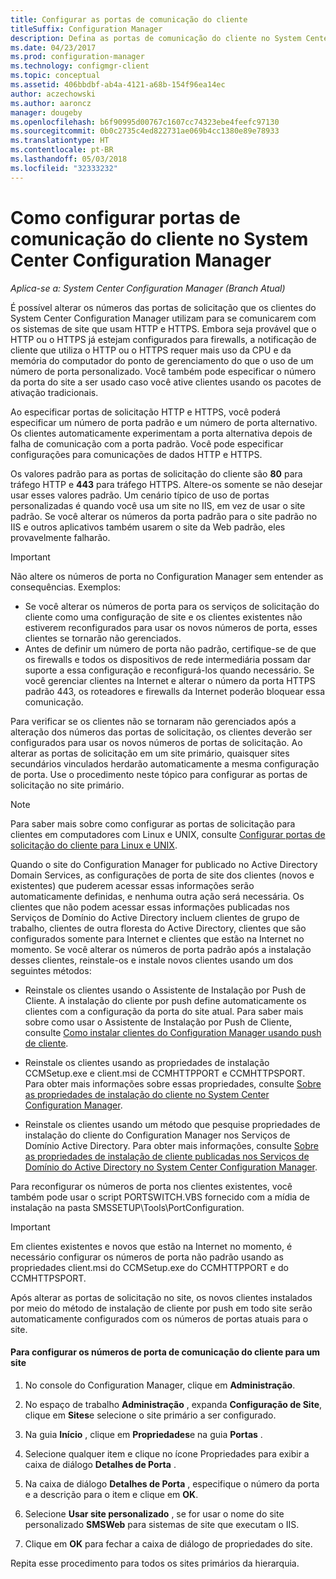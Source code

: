 ```yaml
---
title: Configurar as portas de comunicação do cliente
titleSuffix: Configuration Manager
description: Defina as portas de comunicação do cliente no System Center Configuration Manager.
ms.date: 04/23/2017
ms.prod: configuration-manager
ms.technology: configmgr-client
ms.topic: conceptual
ms.assetid: 406bbdbf-ab4a-4121-a68b-154f96ea14ec
author: aczechowski
ms.author: aaroncz
manager: dougeby
ms.openlocfilehash: b6f90995d00767c1607cc74323ebe4feefc97130
ms.sourcegitcommit: 0b0c2735c4ed822731ae069b4cc1380e89e78933
ms.translationtype: HT
ms.contentlocale: pt-BR
ms.lasthandoff: 05/03/2018
ms.locfileid: "32333232"
---
```

# <a name="how-to-configure-client-communication-ports-in-system-center-configuration-manager"></a>Como configurar portas de comunicação do cliente no System Center Configuration Manager

*Aplica-se a: System Center Configuration Manager (Branch Atual)*

É possível alterar os números das portas de solicitação que os clientes do System Center Configuration Manager utilizam para se comunicarem com os sistemas de site que usam HTTP e HTTPS. Embora seja provável que o HTTP ou o HTTPS já estejam configurados para firewalls, a notificação de cliente que utiliza o HTTP ou o HTTPS requer mais uso da CPU e da memória do computador do ponto de gerenciamento do que o uso de um número de porta personalizado. Você também pode especificar o número da porta do site a ser usado caso você ative clientes usando os pacotes de ativação tradicionais.  

 Ao especificar portas de solicitação HTTP e HTTPS, você poderá especificar um número de porta padrão e um número de porta alternativo. Os clientes automaticamente experimentam a porta alternativa depois de falha de comunicação com a porta padrão. Você pode especificar configurações para comunicações de dados HTTP e HTTPS.  

 Os valores padrão para as portas de solicitação do cliente são **80** para tráfego HTTP e **443** para tráfego HTTPS. Altere-os somente se não desejar usar esses valores padrão. Um cenário típico de uso de portas personalizadas é quando você usa um site no IIS, em vez de usar o site padrão. Se você alterar os números da porta padrão para o site padrão no IIS e outros aplicativos também usarem o site da Web padrão, eles provavelmente falharão.  

> [!IMPORTANT]  
>  Não altere os números de porta no Configuration Manager sem entender as consequências. Exemplos:  
>   
>  -   Se você alterar os números de porta para os serviços de solicitação do cliente como uma configuração de site e os clientes existentes não estiverem reconfigurados para usar os novos números de porta, esses clientes se tornarão não gerenciados.  
> -   Antes de definir um número de porta não padrão, certifique-se de que os firewalls e todos os dispositivos de rede intermediária possam dar suporte a essa configuração e reconfigurá-los quando necessário. Se você gerenciar clientes na Internet e alterar o número da porta HTTPS padrão 443, os roteadores e firewalls da Internet poderão bloquear essa comunicação.  

 Para verificar se os clientes não se tornaram não gerenciados após a alteração dos números das portas de solicitação, os clientes deverão ser configurados para usar os novos números de portas de solicitação. Ao alterar as portas de solicitação em um site primário, quaisquer sites secundários vinculados herdarão automaticamente a mesma configuração de porta. Use o procedimento neste tópico para configurar as portas de solicitação no site primário.  

> [!NOTE]  
>  Para saber mais sobre como configurar as portas de solicitação para clientes em computadores com Linux e UNIX, consulte [Configurar portas de solicitação do cliente para Linux e UNIX](../../../core/clients/deploy/deploy-clients-to-unix-and-linux-servers.md#BKMK_ConfigLnUClientCommuincations).  

 Quando o site do Configuration Manager for publicado no Active Directory Domain Services, as configurações de porta de site dos clientes (novos e existentes) que puderem acessar essas informações serão automaticamente definidas, e nenhuma outra ação será necessária. Os clientes que não podem acessar essas informações publicadas nos Serviços de Domínio do Active Directory incluem clientes de grupo de trabalho, clientes de outra floresta do Active Directory, clientes que são configurados somente para Internet e clientes que estão na Internet no momento. Se você alterar os números de porta padrão após a instalação desses clientes, reinstale-os e instale novos clientes usando um dos seguintes métodos:  

-   Reinstale os clientes usando o Assistente de Instalação por Push de Cliente. A instalação do cliente por push define automaticamente os clientes com a configuração da porta do site atual. Para saber mais sobre como usar o Assistente de Instalação por Push de Cliente, consulte [Como instalar clientes do Configuration Manager usando push de cliente](../../../core/clients/deploy/deploy-clients-to-windows-computers.md#BKMK_ClientPush).  

-   Reinstale os clientes usando as propriedades de instalação CCMSetup.exe e client.msi de CCMHTTPPORT e CCMHTTPSPORT. Para obter mais informações sobre essas propriedades, consulte [Sobre as propriedades de instalação do cliente no System Center Configuration Manager](../../../core/clients/deploy/about-client-installation-properties.md).  

-   Reinstale os clientes usando um método que pesquise propriedades de instalação do cliente do Configuration Manager nos Serviços de Domínio Active Directory. Para obter mais informações, consulte [Sobre as propriedades de instalação de cliente publicadas nos Serviços de Domínio do Active Directory no System Center Configuration Manager](../../../core/clients/deploy/about-client-installation-properties-published-to-active-directory-domain-services.md).  

 Para reconfigurar os números de porta nos clientes existentes, você também pode usar o script PORTSWITCH.VBS fornecido com a mídia de instalação na pasta SMSSETUP\Tools\PortConfiguration.  

> [!IMPORTANT]  
>  Em clientes existentes e novos que estão na Internet no momento, é necessário configurar os números de porta não padrão usando as propriedades client.msi do CCMSetup.exe do CCMHTTPPORT e do CCMHTTPSPORT.  

 Após alterar as portas de solicitação no site, os novos clientes instalados por meio do método de instalação de cliente por push em todo site serão automaticamente configurados com os números de portas atuais para o site.  

#### <a name="to-configure-the-client-communication-port-numbers-for-a-site"></a>Para configurar os números de porta de comunicação do cliente para um site  

1.  No console do Configuration Manager, clique em **Administração**.  

2.  No espaço de trabalho **Administração** , expanda **Configuração de Site**, clique em **Sites**e selecione o site primário a ser configurado.  

3.  Na guia **Início** , clique em **Propriedades**e na guia **Portas** .  

4.  Selecione qualquer item e clique no ícone Propriedades para exibir a caixa de diálogo **Detalhes de Porta** .  

5.  Na caixa de diálogo **Detalhes de Porta** , especifique o número da porta e a descrição para o item e clique em **OK**.  

6.  Selecione **Usar site personalizado** , se for usar o nome do site personalizado **SMSWeb** para sistemas de site que executam o IIS.  

7.  Clique em **OK** para fechar a caixa de diálogo de propriedades do site.  

 Repita esse procedimento para todos os sites primários da hierarquia.
